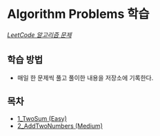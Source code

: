 # Algorithm Problems 학습
###### [LeetCode 알고리즘 문제](https://leetcode.com/problemset/algorithms/)

## 학습 방법
- 매일 한 문제씩 풀고 풀이한 내용을 저장소에 기록한다.

## 목차
- [1_TwoSum (Easy)](https://github.com/EunseongHeo/TIL/blob/5-Algorithm/Algorithms/1_TwoSum(0809).md)
- [2_AddTwoNumbers (Medium)](https://github.com/EunseongHeo/TIL/blob/5-Algorithm/Algorithms/2_AddTwoNumbers(0811).md)
